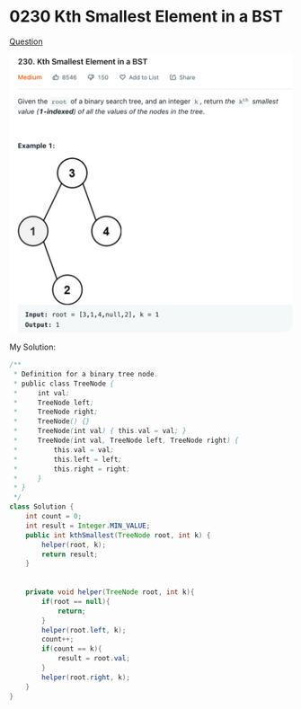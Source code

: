 # 0230 Kth Smallest Element in a BST

[Question](https://leetcode.com/problems/kth-smallest-element-in-a-bst/)

![](<../.gitbook/assets/image (1).png>)



My Solution:

```java
/**
 * Definition for a binary tree node.
 * public class TreeNode {
 *     int val;
 *     TreeNode left;
 *     TreeNode right;
 *     TreeNode() {}
 *     TreeNode(int val) { this.val = val; }
 *     TreeNode(int val, TreeNode left, TreeNode right) {
 *         this.val = val;
 *         this.left = left;
 *         this.right = right;
 *     }
 * }
 */
class Solution {
    int count = 0;
    int result = Integer.MIN_VALUE;
    public int kthSmallest(TreeNode root, int k) {
        helper(root, k);
        return result;
    }
    
    
    private void helper(TreeNode root, int k){
        if(root == null){
            return;
        }
        helper(root.left, k);
        count++;
        if(count == k){
            result = root.val;
        }
        helper(root.right, k);
    }
}
```
